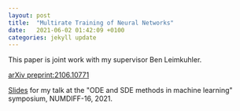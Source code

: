 ```yaml
---
layout: post
title:  "Multirate Training of Neural Networks"
date:   2021-06-02 01:42:09 +0100
categories: jekyll update
---
```


This paper is joint work with my supervisor Ben Leimkuhler. 

[arXiv preprint:2106.10771](https://arxiv.org/abs/2106.10771)

[Slides]({{TiffanyVlaar.github.io}}/slides/Multirate_Numdiff.pdf) for my talk at the "ODE and SDE methods in machine learning" symposium, NUMDIFF-16, 2021.


